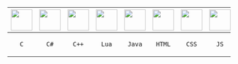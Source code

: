 | <img align="center" height="48px" width="48px" src="https://skillicons.dev/icons?i=c"/> | <img align="center" height="48px" width="48px" src="https://skillicons.dev/icons?i=cs"/> | <img align="center" height="48px" width="48px" src="https://skillicons.dev/icons?i=cpp"/> | <img align="center" height="48px" width="48px" src="https://skillicons.dev/icons?i=lua"/> | <img align="center" height="48px" width="48px" src="https://skillicons.dev/icons?i=java"/> | <img align="center" height="48px" width="48px" src="https://skillicons.dev/icons?i=html"/> | <img align="center" height="48px" width="48px" src="https://skillicons.dev/icons?i=css"/> | <img align="center" height="48px" width="48px" src="https://skillicons.dev/icons?i=js"/> 
|---|---|---|---|---|---|---|---
| <p align="center"> `C` </p> | <p align="center"> `C#` </p> | <p align="center"> `C++` </p> | <p align="center"> `Lua` </p> | <p align="center"> `Java` </p> | <p align="center"> `HTML` </p> | <p align="center"> `CSS` </p> | <p align="center"> `JS` </p> 
